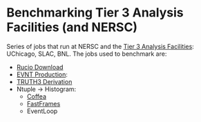 # Benchmarking Tier 3 Analysis Facilities (and NERSC)

Series of jobs that run at NERSC and the
[Tier 3 Analysis Facilities](https://usatlas.readthedocs.io/projects/af-docs/en/latest/):
UChicago, SLAC, BNL. The jobs used to benchmark are:

- [Rucio Download](https://atlassoftwaredocs.web.cern.ch/internal-links/grid-tutorial/rucio-download-files/)
- [EVNT Production](https://atlassoftwaredocs.web.cern.ch/analysis-software/AnalysisSWTutorial/mc_generation/):
- [TRUTH3 Derivation](https://atlassoftwaredocs.web.cern.ch/analysis-software/AnalysisSWTutorial/mc_truth_derivation/)
- Ntuple -> Histogram:
  - [Coffea](https://coffea-hep.readthedocs.io/en/latest/index.html)
  - [FastFrames](https://atlas-project-topreconstruction.web.cern.ch/fastframesdocumentation/latest/)
  - EventLoop
